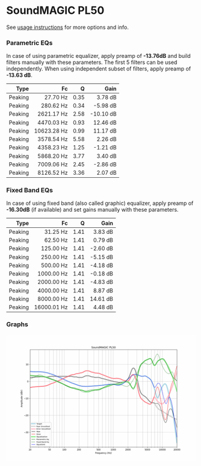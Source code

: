 # SoundMAGIC PL50
See [usage instructions](https://github.com/jaakkopasanen/AutoEq#usage) for more options and info.

### Parametric EQs
In case of using parametric equalizer, apply preamp of **-13.76dB** and build filters manually
with these parameters. The first 5 filters can be used independently.
When using independent subset of filters, apply preamp of **-13.63 dB**.

| Type    | Fc          |    Q | Gain      |
|--------:|------------:|-----:|----------:|
| Peaking | 27.70 Hz    | 0.35 | 3.78 dB   |
| Peaking | 280.62 Hz   | 0.34 | -5.98 dB  |
| Peaking | 2621.17 Hz  | 2.58 | -10.10 dB |
| Peaking | 4470.03 Hz  | 0.93 | 12.46 dB  |
| Peaking | 10623.28 Hz | 0.99 | 11.17 dB  |
| Peaking | 3578.54 Hz  | 5.58 | 2.26 dB   |
| Peaking | 4358.23 Hz  | 1.25 | -1.21 dB  |
| Peaking | 5868.20 Hz  | 3.77 | 3.40 dB   |
| Peaking | 7009.06 Hz  | 2.45 | -2.86 dB  |
| Peaking | 8126.52 Hz  | 3.36 | 2.07 dB   |

### Fixed Band EQs
In case of using fixed band (also called graphic) equalizer, apply preamp of **-16.30dB**
(if available) and set gains manually with these parameters.

| Type    | Fc          |    Q | Gain     |
|--------:|------------:|-----:|---------:|
| Peaking | 31.25 Hz    | 1.41 | 3.83 dB  |
| Peaking | 62.50 Hz    | 1.41 | 0.79 dB  |
| Peaking | 125.00 Hz   | 1.41 | -2.60 dB |
| Peaking | 250.00 Hz   | 1.41 | -5.15 dB |
| Peaking | 500.00 Hz   | 1.41 | -4.18 dB |
| Peaking | 1000.00 Hz  | 1.41 | -0.18 dB |
| Peaking | 2000.00 Hz  | 1.41 | -4.83 dB |
| Peaking | 4000.00 Hz  | 1.41 | 8.87 dB  |
| Peaking | 8000.00 Hz  | 1.41 | 14.61 dB |
| Peaking | 16000.01 Hz | 1.41 | 4.48 dB  |

### Graphs
![](./SoundMAGIC%20PL50.png)